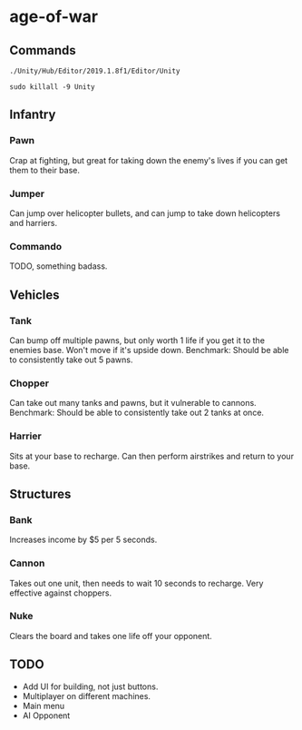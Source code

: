 # age-of-war

## Commands

`./Unity/Hub/Editor/2019.1.8f1/Editor/Unity`

`sudo killall -9 Unity`

## Infantry

### Pawn

Crap at fighting, but great for taking down the enemy's lives if you can get them to their base.

### Jumper

Can jump over helicopter bullets, and can jump to take down helicopters and harriers.

### Commando

TODO, something badass.

## Vehicles

### Tank

Can bump off multiple pawns, but only worth 1 life if you get it to the enemies base.
Won't move if it's upside down.
Benchmark: Should be able to consistently take out 5 pawns.

### Chopper

Can take out many tanks and pawns, but it vulnerable to cannons.
Benchmark: Should be able to consistently take out 2 tanks at once.

### Harrier

Sits at your base to recharge. Can then perform airstrikes and return to your base.

## Structures

### Bank

Increases income by $5 per 5 seconds.

### Cannon

Takes out one unit, then needs to wait 10 seconds to recharge. Very effective against choppers.

### Nuke

Clears the board and takes one life off your opponent.

## TODO

 - Add UI for building, not just buttons.
 - Multiplayer on different machines.
 - Main menu
 - AI Opponent



